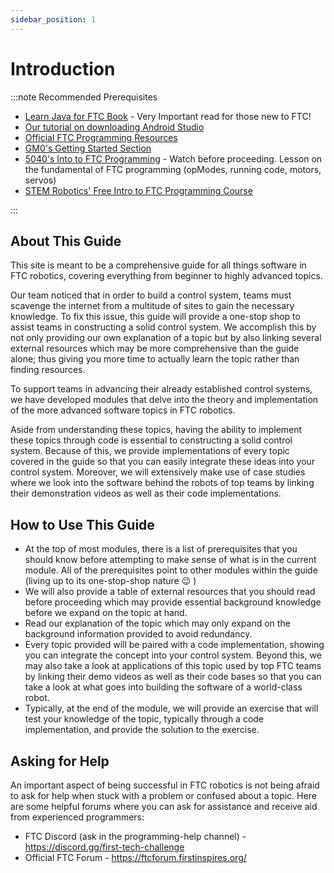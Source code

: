 ```yaml
---
sidebar_position: 1
---
```

# Introduction
:::note Recommended Prerequisites
* [Learn Java for FTC Book](https://github.com/alan412/LearnJavaForFTC/blob/master/LearnJavaForFTC.pdf) - Very Important read for those new to FTC!
* [Our tutorial on downloading Android Studio](https://www.youtube.com/watch?v=ig9YUI4wu6c&t=50s)
* [Official FTC Programming Resources](https://www.firstinspires.org/resource-library/ftc/technology-information-and-resources)
* [GM0's Getting Started Section](https://gm0.org/en/latest/docs/software/getting-started/index.html)
* [5040's Into to FTC Programming](https://youtu.be/CdcpNZzekb0) - Watch before proceeding. Lesson on the fundamental of FTC programming (opModes, running code, motors, servos)
* [STEM Robotics' Free Intro to FTC Programming Course](https://stemrobotics.cs.pdx.edu/node/4975.html)

:::
## About This Guide
This site is meant to be a comprehensive guide for all things software in FTC robotics, covering everything from beginner to highly advanced topics.

Our team noticed that in order to build a control system, teams must scavenge the internet from a multitude of sites to gain the necessary knowledge. To fix this issue, this guide will provide a one-stop shop to assist teams in constructing a solid control system.  We accomplish this by not only providing our own explanation of a topic but by also linking several external resources which may be more comprehensive than the guide alone; thus giving you more time to actually learn the topic rather than finding resources.

To support teams in advancing their already established control systems, we have developed modules that delve into the theory and implementation of the more advanced software topics in FTC robotics.

Aside from understanding these topics, having the ability to implement these topics through code is essential to constructing a solid control system. Because of this, we provide implementations of every topic covered in the guide so that you can easily integrate these ideas into your control system. Moreover, we will extensively make use of case studies where we look into the software behind the robots of top teams by linking their demonstration videos as well as their code implementations.
## How to Use This Guide

* At the top of most modules, there is a list of prerequisites that you should know before attempting to make sense of what is in the current module. All of the prerequisites point to other modules within the guide (living up to its one-stop-shop nature
  😉
  )
* We will also provide a table of external resources that you should read before proceeding which may provide essential background knowledge before we expand on the topic at hand.
* Read our explanation of the topic which may only expand on the background information provided to avoid redundancy.
* Every topic provided will be paired with a code implementation, showing you can integrate the concept into your control system. Beyond this, we may also take a look at applications of this topic used by top FTC teams by linking their demo videos as well as their code bases so that you can take a look at what goes into building the software of a world-class robot.
* Typically, at the end of the module, we will provide an exercise that will test your knowledge of the topic, typically through a code implementation, and provide the solution to the exercise.

## Asking for Help
An important aspect of being successful in FTC robotics is not being afraid to ask for help when stuck with a problem or confused about a topic. Here are some helpful forums where you can ask for assistance and receive aid from experienced programmers: 

* FTC Discord (ask in the programming-help channel) - https://discord.gg/first-tech-challenge
* Official FTC Forum - https://ftcforum.firstinspires.org/
